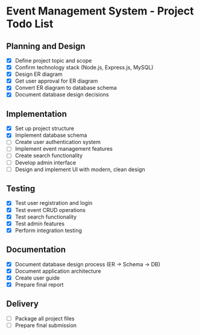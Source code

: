 # Event Management System - Project Todo List

## Planning and Design
- [x] Define project topic and scope
- [x] Confirm technology stack (Node.js, Express.js, MySQL)
- [x] Design ER diagram
- [x] Get user approval for ER diagram
- [x] Convert ER diagram to database schema
- [x] Document database design decisions

## Implementation
- [x] Set up project structure
- [x] Implement database schema
- [ ] Create user authentication system
- [ ] Implement event management features
- [ ] Create search functionality
- [ ] Develop admin interface
- [ ] Design and implement UI with modern, clean design

## Testing
- [x] Test user registration and login
- [x] Test event CRUD operations
- [x] Test search functionality
- [x] Test admin features
- [x] Perform integration testing

## Documentation
- [x] Document database design process (ER → Schema → DB)
- [x] Document application architecture
- [x] Create user guide
- [x] Prepare final report

## Delivery
- [ ] Package all project files
- [ ] Prepare final submission

